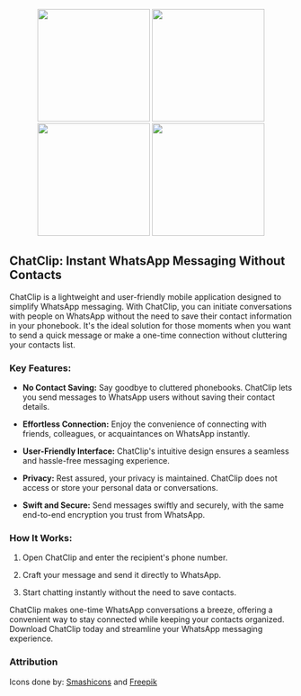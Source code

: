 
<p align="center" width="100%">
<img src="https://github.com/JHeisecke/ChatClip/blob/main/Images/1242x2688/1.png" width="200"> <img src="https://github.com/JHeisecke/ChatClip/blob/main/Images/1242x2688/2.png" width="200"> <img src="https://github.com/JHeisecke/ChatClip/blob/main/Images/1242x2688/3.png" width="200"> <img src="https://github.com/JHeisecke/ChatClip/blob/main/Images/1242x2688/4.png" width="200">
</p>


## ChatClip: Instant WhatsApp Messaging Without Contacts

ChatClip is a lightweight and user-friendly mobile application designed to simplify WhatsApp messaging. With ChatClip, you can initiate conversations with people on WhatsApp without the need to save their contact information in your phonebook. It's the ideal solution for those moments when you want to send a quick message or make a one-time connection without cluttering your contacts list.

### Key Features:

- **No Contact Saving:** Say goodbye to cluttered phonebooks. ChatClip lets you send messages to WhatsApp users without saving their contact details.

- **Effortless Connection:** Enjoy the convenience of connecting with friends, colleagues, or acquaintances on WhatsApp instantly.

- **User-Friendly Interface:** ChatClip's intuitive design ensures a seamless and hassle-free messaging experience.

- **Privacy:** Rest assured, your privacy is maintained. ChatClip does not access or store your personal data or conversations.

- **Swift and Secure:** Send messages swiftly and securely, with the same end-to-end encryption you trust from WhatsApp.

### How It Works:

1. Open ChatClip and enter the recipient's phone number.

2. Craft your message and send it directly to WhatsApp.

3. Start chatting instantly without the need to save contacts.

ChatClip makes one-time WhatsApp conversations a breeze, offering a convenient way to stay connected while keeping your contacts organized. Download ChatClip today and streamline your WhatsApp messaging experience.

### Attribution
Icons done by: <a href="https://www.flaticon.es/iconos-gratis/adjuntar" title="adjuntar iconos">Smashicons</a> and <a href="https://www.flaticon.es/iconos-gratis/dm" title="dm iconos">Freepik</a>
